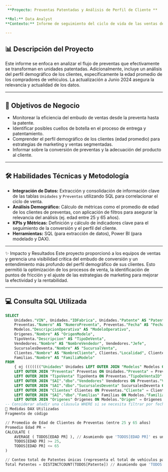 ```yaml
---
 **Proyecto: Preventas Patentadas y Análisis de Perfil de Cliente **

**Rol:** Data Analyst
**Contexto:** Informe de seguimiento del ciclo de vida de las ventas de vehículos y análisis demográfico de clientes.

---
```


## 📊 Descripción del Proyecto

Este informe se enfoca en analizar el flujo de preventas que efectivamente se transforman en unidades patentadas. Adicionalmente, incluye un análisis del perfil demográfico de los clientes, específicamente la edad promedio de los compradores de vehículos. La actualización a Junio 2024 asegura la relevancia y actualidad de los datos.

---

## 🎯 Objetivos de Negocio

* Monitorear la eficiencia del embudo de ventas desde la preventa hasta la patente.
* Identificar posibles cuellos de botella en el proceso de entrega y patentamiento.
* Comprender el perfil demográfico de los clientes (edad promedio) para estrategias de marketing y ventas segmentadas.
* Informar sobre la conversión de preventas y la adecuación del producto al cliente.

---

## 🛠️ Habilidades Técnicas y Metodología

* **Integración de Datos:** Extracción y consolidación de información clave de las tablas `Unidades` y `Preventas` utilizando SQL para correlacionar el ciclo de venta.
* **Análisis Demográfico:** Cálculo de métricas como el promedio de edad de los clientes de preventas, con aplicación de filtros para asegurar la relevancia del análisis (ej. edad entre 25 y 65 años).
* **KPIs y Métricas:** Definición y cálculo de indicadores clave para el seguimiento de la conversión y el perfil del cliente.
* **Herramientas:** SQL (para extracción de datos), Power BI (para modelado y DAX).

---
✨ Impacto y Resultados
Este proyecto proporcionó a los equipos de ventas y gerencia una visibilidad crítica del embudo de conversión y un entendimiento más profundo del perfil demográfico de sus clientes. Esto permitió la optimización de los procesos de venta, la identificación de puntos de fricción y el ajuste de las estrategias de marketing para mejorar la efectividad y la rentabilidad.

---

## 💻 Consulta SQL Utilizada

```sql
SELECT
    Unidades."VIN", Unidades."IDFabrica", Unidades."Patente" AS "PatenteUnidad", Unidades."Entregada", Unidades."Facturada" AS "UnidadFacturada", Unidades."FechaPatentamiento",
    Preventas."Numero" AS "NumeroPreventa", Preventas."Fecha" AS "FechaPreventa",
    Modelos."DescripcionOperativa" AS "ModeloOperativo",
    Origenes."Nombre" AS "OrigenModelo",
    TipoVenta."Descripcion" AS "TipoDeVenta",
    Vendedores."Nombre" AS "NombreVendedor", Vendedores."Jefe",
    SucursalesDeventa."Nombre" AS "SucursalVenta",
    Clientes."Nombre" AS "NombreCliente", Clientes."Localidad", Clientes."Provincia", Clientes."Direccion", Clientes."DNI", Clientes."FechaDeNacim",
    Familias."Nombre" AS "FamiliaModelo"
FROM
    { oj ((((((("Unidades" Unidades LEFT OUTER JOIN "Modelos" Modelos ON Unidades."Modelo" = Modelos."Modelo")
    LEFT OUTER JOIN "Preventas" Preventas ON Unidades."Preventa" = Preventas."Numero")
    LEFT OUTER JOIN "TipoVenta" TipoVenta ON Preventas."TipoDeVentaID" = TipoVenta."TipoDeVentaID")
    LEFT OUTER JOIN "SAI"."dbo"."Vendedores" Vendedores ON Preventas."VendedorID" = Vendedores."VendedorId")
    LEFT OUTER JOIN "SAI"."dbo"."SucursalesDeventa" SucursalesDeventa ON Preventas."Sucursal" = SucursalesDeventa."Numero")
    LEFT OUTER JOIN "Clientes" Clientes ON Preventas."Cliente" = Clientes."Codigo")
    LEFT OUTER JOIN "SAI"."dbo"."Familias" Familias ON Modelos."Familia" = Familias."FamiliaID")
    LEFT OUTER JOIN "Origenes" Origenes ON Modelos."Origen" = Origenes."OrigenID"}
-- Considerar añadir una cláusula WHERE si se necesita filtrar por fecha u otros criterios relevantes para el análisis.
📐 Medidas DAX Utilizadas
Fragmento de código

// Promedio de Edad de Clientes de Preventas (entre 25 y 65 años)
Promedio Edad PR = 
CALCULATE (
    AVERAGE ( TODOS[EDAD PR] ), // Asumiendo que 'TODOS[EDAD PR]' es una columna que contiene la edad de los clientes de preventa
    TODOS[EDAD PR] >= 25,
    TODOS[EDAD PR] <= 65
)

// Conteo total de Patentes únicas (representa el total de vehículos patentados)
Total Patentes = DISTINCTCOUNT(TODOS[Patente]) // Asumiendo que 'TODOS[Patente]' es la columna de patente de las unidades